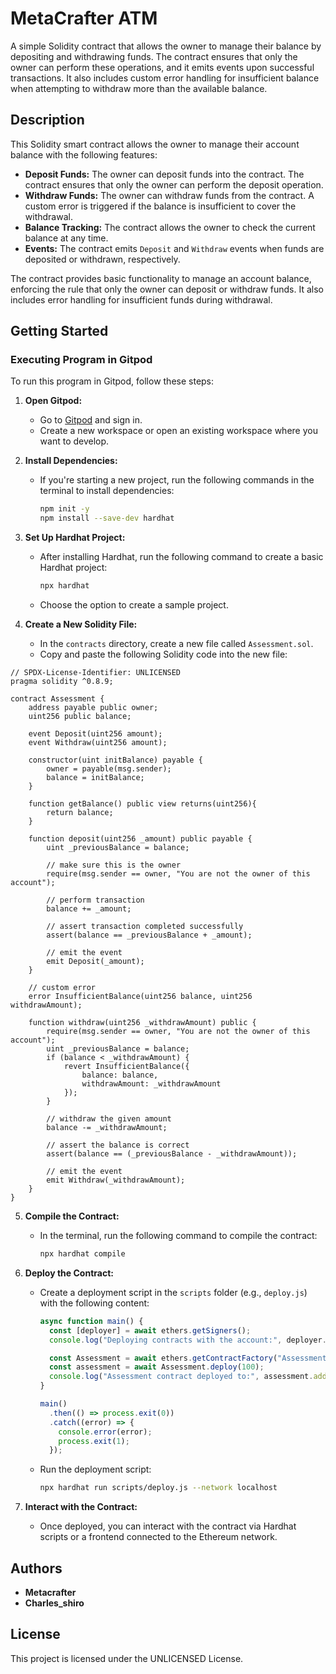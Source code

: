 
# MetaCrafter ATM

A simple Solidity contract that allows the owner to manage their balance by depositing and withdrawing funds. The contract ensures that only the owner can perform these operations, and it emits events upon successful transactions. It also includes custom error handling for insufficient balance when attempting to withdraw more than the available balance.

## Description
This Solidity smart contract allows the owner to manage their account balance with the following features:

- **Deposit Funds:** The owner can deposit funds into the contract. The contract ensures that only the owner can perform the deposit operation.
- **Withdraw Funds:** The owner can withdraw funds from the contract. A custom error is triggered if the balance is insufficient to cover the withdrawal.
- **Balance Tracking:** The contract allows the owner to check the current balance at any time.
- **Events:** The contract emits `Deposit` and `Withdraw` events when funds are deposited or withdrawn, respectively.

The contract provides basic functionality to manage an account balance, enforcing the rule that only the owner can deposit or withdraw funds. It also includes error handling for insufficient funds during withdrawal.

## Getting Started

### Executing Program in Gitpod

To run this program in Gitpod, follow these steps:

1. **Open Gitpod:**
   - Go to [Gitpod](https://www.gitpod.io/) and sign in.
   - Create a new workspace or open an existing workspace where you want to develop.

2. **Install Dependencies:**
   - If you're starting a new project, run the following commands in the terminal to install dependencies:
     ```bash
     npm init -y
     npm install --save-dev hardhat
     ```

3. **Set Up Hardhat Project:**
   - After installing Hardhat, run the following command to create a basic Hardhat project:
     ```bash
     npx hardhat
     ```
   - Choose the option to create a sample project.

4. **Create a New Solidity File:**
   - In the `contracts` directory, create a new file called `Assessment.sol`.
   - Copy and paste the following Solidity code into the new file:

```solidity
// SPDX-License-Identifier: UNLICENSED
pragma solidity ^0.8.9;

contract Assessment {
    address payable public owner;
    uint256 public balance;

    event Deposit(uint256 amount);
    event Withdraw(uint256 amount);

    constructor(uint initBalance) payable {
        owner = payable(msg.sender);
        balance = initBalance;
    }

    function getBalance() public view returns(uint256){
        return balance;
    }

    function deposit(uint256 _amount) public payable {
        uint _previousBalance = balance;

        // make sure this is the owner
        require(msg.sender == owner, "You are not the owner of this account");

        // perform transaction
        balance += _amount;

        // assert transaction completed successfully
        assert(balance == _previousBalance + _amount);

        // emit the event
        emit Deposit(_amount);
    }

    // custom error
    error InsufficientBalance(uint256 balance, uint256 withdrawAmount);

    function withdraw(uint256 _withdrawAmount) public {
        require(msg.sender == owner, "You are not the owner of this account");
        uint _previousBalance = balance;
        if (balance < _withdrawAmount) {
            revert InsufficientBalance({
                balance: balance,
                withdrawAmount: _withdrawAmount
            });
        }

        // withdraw the given amount
        balance -= _withdrawAmount;

        // assert the balance is correct
        assert(balance == (_previousBalance - _withdrawAmount));

        // emit the event
        emit Withdraw(_withdrawAmount);
    }
}
```

5. **Compile the Contract:**
   - In the terminal, run the following command to compile the contract:
     ```bash
     npx hardhat compile
     ```

6. **Deploy the Contract:**
   - Create a deployment script in the `scripts` folder (e.g., `deploy.js`) with the following content:
     ```javascript
     async function main() {
       const [deployer] = await ethers.getSigners();
       console.log("Deploying contracts with the account:", deployer.address);

       const Assessment = await ethers.getContractFactory("Assessment");
       const assessment = await Assessment.deploy(100);
       console.log("Assessment contract deployed to:", assessment.address);
     }

     main()
       .then(() => process.exit(0))
       .catch((error) => {
         console.error(error);
         process.exit(1);
       });
     ```

   - Run the deployment script:
     ```bash
     npx hardhat run scripts/deploy.js --network localhost
     ```

7. **Interact with the Contract:**
   - Once deployed, you can interact with the contract via Hardhat scripts or a frontend connected to the Ethereum network.

## Authors
- **Metacrafter**
- **Charles_shiro**

## License
This project is licensed under the UNLICENSED License.

